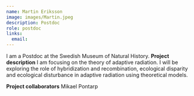 ```yaml
---
name: Martin Eriksson
image: images/Martin.jpeg
description: Postdoc
role: postdoc
links:
  email: 
---
```


I am a Postdoc at the Swedish Museum of Natural History.
**Project description** I am focusing on the theory of adaptive radiation. I will be exploring the role of hybridization and recombination, ecological disparity and ecological disturbance in adaptive radiation using theoretical models.

**Project collaborators** Mikael Pontarp

